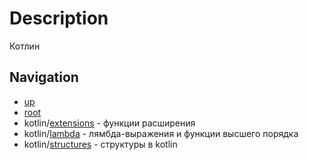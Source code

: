 # Description
Котлин

## Navigation
+ [up](../master)
+ [root](../master)
+ kotlin/[extensions](../kotlin_extensions) - функции расширения
+ kotlin/[lambda](../kotlin_lambda) - лямбда-выражения и функции высшего порядка
+ kotlin/[structures](../kotlin_structures) - структуры в kotlin
